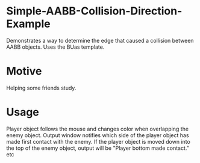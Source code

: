 # Simple-AABB-Collision-Direction-Example
Demonstrates a way to determine the edge that caused a collision between AABB objects.
Uses the BUas template. 


# Motive
Helping some friends study.


# Usage
Player object follows the mouse and changes color when overlapping the enemy object.
Output window notifies which side of the player object has made first contact with the enemy.
If the player object is moved down into the top of the enemy object, output will be "Player bottom made contact." etc
